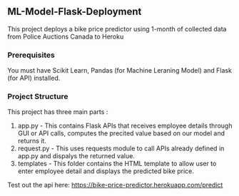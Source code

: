 ## ML-Model-Flask-Deployment
This project deploys a bike price predictor using 1-month of collected data from Police Auctions Canada to Heroku

### Prerequisites
You must have Scikit Learn, Pandas (for Machine Leraning Model) and Flask (for API) installed.

### Project Structure
This project has three main parts :
1. app.py - This contains Flask APIs that receives employee details through GUI or API calls, computes the precited value based on our model and returns it.
2. request.py - This uses requests module to call APIs already defined in app.py and dispalys the returned value.
3. templates - This folder contains the HTML template to allow user to enter employee detail and displays the predicted bike price.

Test out the api here:
https://bike-price-predictor.herokuapp.com/predict
